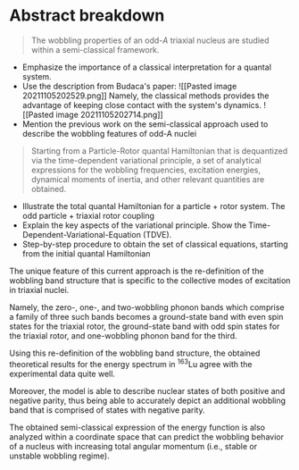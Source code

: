 # Abstract breakdown


> The wobbling properties of an odd-$A$ triaxial nucleus are studied within a semi-classical framework. 

* Emphasize the importance of a classical interpretation for a quantal system. 
* Use the description from Budaca's paper: ![[Pasted image 20211105202529.png]] Namely, the classical methods provides the advantage of keeping close contact with the system's dynamics. ![[Pasted image 20211105202714.png]]
* Mention the previous work on the semi-classical approach used to describe the wobbling features of odd-A nuclei

> Starting from a Particle-Rotor quantal Hamiltonian that is dequantized via the time-dependent variational principle, a set of analytical expressions for the wobbling frequencies, excitation energies, dynamical moments of inertia, and other relevant quantities are obtained. 

* Illustrate the total quantal Hamiltonian for a particle + rotor system. The odd particle + triaxial rotor coupling
* Explain the key aspects of the variational principle. Show the Time-Dependent-Variational-Equation (TDVE).
* Step-by-step procedure to obtain the set of classical equations, starting from the initial quantal Hamiltonian

The unique feature of this current approach is the re-definition of the wobbling band structure that is specific to the collective modes of excitation in triaxial nuclei.

Namely, the zero-, one-, and two-wobbling phonon bands which comprise a family of three such bands becomes a ground-state band with even spin states for the triaxial rotor, the ground-state band with odd spin states for the triaxial rotor, and one-wobbling phonon band for the third.

Using this re-definition of the wobbling band structure, the obtained theoretical results for the energy spectrum in $^{163}$Lu agree with the experimental data quite well. 

Moreover, the model is able to describe nuclear states of both positive and negative parity, thus being able to accurately depict an additional wobbling band that is comprised of states with negative parity. 

The obtained semi-classical expression of the energy function is also analyzed within a coordinate space that can predict the wobbling behavior of a nucleus with increasing total angular momentum (i.e., stable or unstable wobbling regime).
